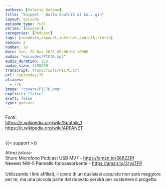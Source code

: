 ```yaml
---
authors: [Valerio Galano]
title: "Snippet - Dallo Sputnik al Lo...gin"
layout: episode
episode_type: full
series: [Snippet]
categories: [Podcast]
tags: [aneddoto,arpanet,internet,sputnik,storia]
season: 2
number: 76
date: Sun, 28 Nov 2021 05:00:02 +0000
audio: "episodes/PIC76.mp3"
audio_duration: 263
audio_size: 4198399
transcript: transcripts/PIC76.srt
url: /episodes/76
aliases: 
  - /76
image: "covers/PIC76.png"
explicit: "false"
draft: false
type: podcast
---
```

Fonti:<br />
<a href="https://it.wikipedia.org/wiki/Sputnik_1" rel="noopener">https://it.wikipedia.org/wiki/Sputnik_1</a><br />
<a href="https://it.wikipedia.org/wiki/ARPANET" rel="noopener">https://it.wikipedia.org/wiki/ARPANET</a><br />
<br />


{{< support >}}

Attrezzatura:<br />
Shure Microfono Podcast USB MV7 - <a href="https://amzn.to/3862ZRf" rel="noopener">https://amzn.to/3862ZRf</a> <br />
Neewer NW-5 Pannello fonoassorbente - <a href="https://amzn.to/3rysTFP" rel="noopener">https://amzn.to/3rysTFP</a> <br />
<br />
Utilizzando i link affiliati, il costo di un qualsiasi acquisto non sarà maggiore per te, ma una piccola parte del ricavato servirà per sostenere il progetto.<br />
<br />







